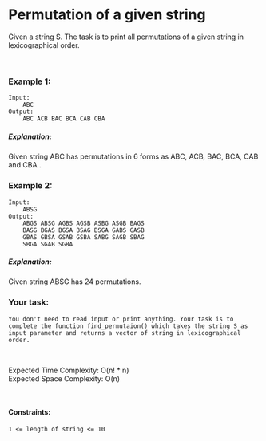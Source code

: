 # Permutation of a given string

Given a string S. The task is to print all permutations of a given string in lexicographical order.

&nbsp;

### Example 1:
```
Input: 
    ABC
Output:
    ABC ACB BAC BCA CAB CBA
```
##### Explanation:
Given string ABC has permutations in 6 
forms as ABC, ACB, BAC, BCA, CAB and CBA .

### Example 2:
```
Input: 
    ABSG
Output:
    ABGS ABSG AGBS AGSB ASBG ASGB BAGS 
    BASG BGAS BGSA BSAG BSGA GABS GASB 
    GBAS GBSA GSAB GSBA SABG SAGB SBAG 
    SBGA SGAB SGBA
```
##### Explanation:
Given string ABSG has 24 permutations.

### Your task:
```
You don't need to read input or print anything. Your task is to complete the function find_permutaion() which takes the string S as input parameter and returns a vector of string in lexicographical order.
```

&nbsp;

Expected Time Complexity: O(n! * n) <br />
Expected Space Complexity: O(n)

<br />

#### Constraints:
```
1 <= length of string <= 10
```
